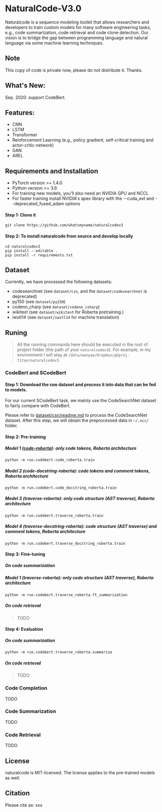 # NaturalCode-V3.0
Naturalcode is a sequence modeling toolkit that allows researchers and developers to train custom models for many software engineering tasks, e.g., code summarization, code retrieval and code clone detection. Our vision is to bridge the gap between programming language and natural language via some machine learning techniques.

## Note
This copy of code is private now, please do not distribute it. Thanks.

<!-- We are planning to release part of this copy of code in the next year, after we submit a demo paper to ICSE2021. -->

## What's New:
Sep. 2020: support CodeBert.

## Features:
- CNN
- LSTM
- Transformer
- Reinforcement Learning (e.g., policy gradient, self-critical training and actor-critic network)
- GAN
- AREL

## Requirements and Installation
- PyTorch version >= 1.4.0
- Python version >= 3.6
- For training new models, you'll also need an NVIDIA GPU and NCCL
- For faster training install NVIDIA's apex library with the --cuda_ext and --deprecated_fused_adam options

<!-- To install naturalcode: -->

<!-- ``` -->
<!-- pip install naturalcode -->
<!-- ``` -->
#### Step 1: Clone it
```
git clone https://github.com/whatsmyname/naturalcodev3
```

#### Step 2: To install naturalcode from source and develop locally

```
cd naturalcodev3
pip install --editable .
pip install -r requirements.txt
```

## Dataset
Currently, we have processed the following datasets:

- codesearchnet (see `dataset/csn`, and the `dataset/codesearchnet` is deprecated)
- py150 (see `dataset/py150`)
- codenn_charp (see `dataset/codenn_csharp`)
- wikitext (see `dataset/wikitext` for Roberta pretraining.)
- iwslt14 (see `dataset/iwstl14` for machine translation)


## Runing
> All the running commands here should be executed in the root of project folder (the path of your `naturalcodev3`).
For example, in my environment I will stay at `/data/wanyao/Dropbox/ghproj-titan/naturalcodev3`.



### CodeBert and SCodeBert

#### Step 1: Download the raw dataset and process it into data that can be fed to models.
For our current SCodeBert task, we mainly use the CodeSearchNet dataset to fairly compare with CodeBert.

Please refer to [dataset/csn/readme.md](https://github.com/whatsmyname/naturalcodev3/tree/master/dataset/csn) to process the CodeSearchNet dataset.
After this step, we will obtain the preprocessed data in `~/.ncc/` folder.

#### Step 2: Pre-training

##### Model 1 ([code-roberta](https://github.com/whatsmyname/naturalcodev3/tree/master/run/codebert/code_roberta)): only code tokens, Roberta architecture

```
python -m run.codebert.code_roberta.train
```
##### Model 2 (code-docstring-roberta): code tokens and comment tokens, Roberta architecture

```
python -m run.codebert.code_docstring_roberta.train
```

##### Model 3 (traverse-roberta): only code structure (AST traverse), Roberta architecture

```
python -m run.codebert.traverse_roberta.train
```
##### Model 4 (traverse-docstring-roberta): code structure (AST traverse) and comment tokens, Roberta architecture

```
python -m run.codebert.traverse_docstring_roberta.train
```

#### Step 3: Fine-tuning
##### On code summarization
##### Model 1 (traverse-roberta): only code structure (AST traverse), Roberta architecture

```
python -m run.codebert.traverse_roberta.ft_summarization
```

##### On code retrieval
> TODO

#### Step 4: Evaluation

##### On code summarization
```
python -m run.codebert.traverse_roberta.summarize
```

##### On code retrieval
> TODO

### Code Completion
TODO

### Code Summarization
TODO

### Code Retrieval
TODO

<!-- ## Organization -->
<!-- * [dataset](dataset): processed dataset file -->
<!-- * [demo](demo): demo display -->
<!-- * [doc](doc): some description about this program -->
<!-- * [eval](eval): evaluation codes -->
<!-- * [exp](exp): codes for draw graphs -->
<!-- * [run](run): run scripts -->


## License
naturalcode is MIT-licensed. The license applies to the pre-trained models as well.

## Citation
Please cite as:
xxx